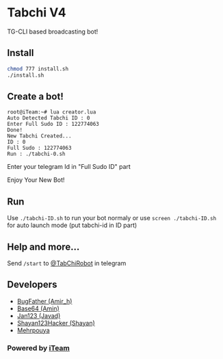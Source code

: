 # Tabchi V4

TG-CLI based broadcasting bot!

## Install
```bash
chmod 777 install.sh
./install.sh
```
## Create a bot!
```
root@iTeam:~# lua creator.lua
Auto Detected Tabchi ID : 0
Enter Full Sudo ID : 122774063
Done!
New Tabchi Created...
ID : 0
Full Sudo : 122774063
Run : ./tabchi-0.sh
```
Enter your telegram Id in "Full Sudo ID" part

Enjoy Your New Bot!
## Run
Use `./tabchi-ID.sh` to run your bot normaly or use `screen ./tabchi-ID.sh` for auto launch mode (put tabchi-id in ID part)

## Help and more...
Send `/start` to [@TabChiRobot](https://telegram.me/TabChiRobot) in telegram
## Developers

 * [BugFather (Amir_h)](https://telegram.me/BugFather)
 * [Base64 (Amin)](https://telegram.me/Base64)
 * [Jan123 (Javad)](https://telegram.me/jan123)
 * [Shayan123Hacker (Shayan)](https://telegram.me/Shayan123Hacker)
 * [Mehrpouya](https://telegram.me/Mehrpouya)

### Powered by [iTeam](https://telegram.me/iTeam_IR)
